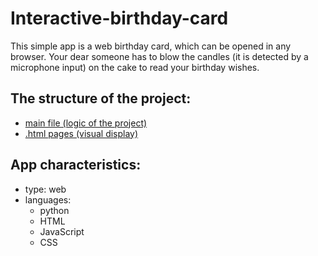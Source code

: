 # Interactive-birthday-card

This simple app is a web birthday card, which can be opened in any browser. Your dear someone has to blow the candles (it is detected by a microphone input) on the cake to read your birthday wishes.

## The structure of the project:
- [main file (logic of the project)](https://github.com/SneakyElfff/Interactive-birthday-card/blob/b33c091c7603680cc0e9bdfbd05d7591d8479cef/hb.py)
- [.html pages (visual display)](https://github.com/SneakyElfff/Interactive-birthday-card/tree/b33c091c7603680cc0e9bdfbd05d7591d8479cef/templates)

## App characteristics:
- type: web
- languages: 
  - python
  - HTML
  - JavaScript
  - CSS
